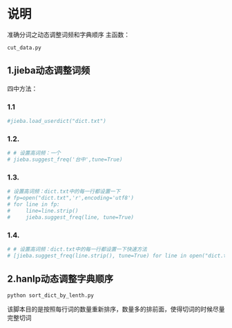 # 说明
准确分词之动态调整词频和字典顺序
主函数：
````
cut_data.py
````
## 1.jieba动态调整词频
四中方法：
### 1.1
```python
#jieba.load_userdict("dict.txt")
```
### 1.2.
```python
# # 设置高词频：一个
# jieba.suggest_freq('台中',tune=True)
```
### 1.3.
```python
# 设置高词频：dict.txt中的每一行都设置一下
# fp=open("dict.txt",'r',encoding='utf8')
# for line in fp:
#     line=line.strip()
#     jieba.suggest_freq(line, tune=True)
```
### 1.4.
```python
# # 设置高词频：dict.txt中的每一行都设置一下快速方法
# [jieba.suggest_freq(line.strip(), tune=True) for line in open("dict.txt",'r',encoding='utf8')]
```

## 2.hanlp动态调整字典顺序
```
python sort_dict_by_lenth.py 
```
该脚本目的是按照每行词的数量重新排序，数量多的排前面，使得切词的时候尽量完整切词